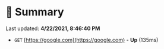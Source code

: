 # 📖 Summary
Last updated: **4/22/2021, 8:46:40 PM**

- `GET` [https://google.com](https://google.com) - **Up** (135ms)
